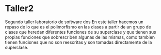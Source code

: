 # Taller2
Segundo taller laboratorio de software dos
En este taller hacemos un repaso de lo que es el polimorfismo en las clases a partir de un grupo de clases que heredan  diferentes funciones de su superclase y que tienen sus propias funciones que sobrescriben algunas de las mismas, como tambien tienen funciones que no son reescritas y son tomadas directamente de la superclase.
